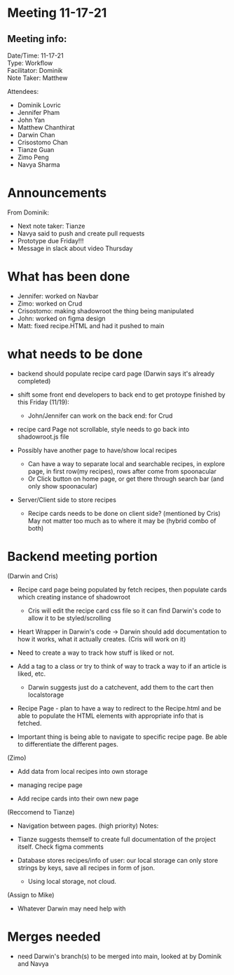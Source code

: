 # Meeting 11-17-21
## Meeting info:
Date/Time: 11-17-21\
Type: Workflow\
Facilitator: Dominik\
Note Taker: Matthew

Attendees:
- Dominik Lovric
- Jennifer Pham
- John Yan
- Matthew Chanthirat
- Darwin Chan
- Crisostomo Chan 
- Tianze Guan
- Zimo Peng
- Navya Sharma

# Announcements
From Dominik: 
- Next note taker: Tianze
- Navya said to push and create pull requests
- Prototype due Friday!!!
- Message in slack about video Thursday
  
# What has been done
- Jennifer: worked on Navbar
- Zimo: worked on Crud
- Crisostomo: making shadowroot the thing being manipulated
- John: worked on figma design
- Matt: fixed recipe.HTML and had it pushed to main

# what needs to be done
- backend should populate recipe card page (Darwin says it's already completed)
  
- shift some front end developers to back end to get protoype finished by this Friday (11/19): 
  - John/Jennifer can work on the back end: for Crud
  
- recipe card Page not scrollable, style needs to go back into shadowroot.js file
  
- Possibly have another page to have/show local recipes
  - Can have a way to separate local and searchable recipes, in explore page, in first row(my recipes), rows after come from spoonacular
  - Or Click button on home page, or get there through search bar (and only show spoonacular)

- Server/Client side to store recipes 
  - Recipe cards needs to be done on client side? (mentioned by Cris) May not matter too much as to where it may be (hybrid combo of both)
  
# Backend meeting portion
(Darwin and Cris)
- Recipe card page being populated by fetch recipes, then populate cards which creating instance of shadowroot 
  - Cris will edit the recipe card css file so it can find Darwin's code to allow it to be styled/scrolling
  
- Heart Wrapper in Darwin's code -> Darwin should add documentation to how it works, what it actually creates. (Cris will work on it)

- Need to create a way to track how stuff is liked or not. 

- Add a tag to a class or try to think of way to track a way to if an article is liked, etc. 
  - Darwin suggests just do a catchevent, add them to the cart then localstorage 

- Recipe Page - plan to have a way to redirect to the Recipe.html and be able to populate the HTML elements with appropriate info that is fetched.

- Important thing is being able to navigate to specific recipe page. Be able to differentiate the different pages. 
  
(Zimo)
- Add data from local recipes into own storage

- managing recipe page

- Add recipe cards into their own new page

(Reccomend to Tianze)
- Navigation between pages. (high priority)
Notes:

- Tianze suggests themself to create full documentation of the project itself. Check figma comments

- Database stores recipes/info of user: our local storage can only store strings by keys, save all recipes in form of json. 
  - Using local storage, not cloud. 

(Assign to Mike)
- Whatever Darwin may need help with

# Merges needed
- need Darwin's branch(s) to be merged into main, looked at by Dominik and Navya

